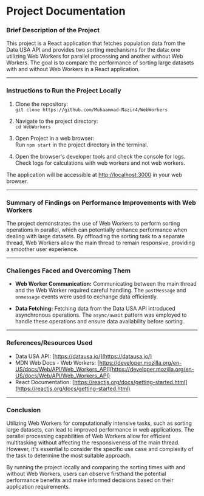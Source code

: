 

# **Project Documentation**

### Brief Description of the Project

This project is a React application that fetches population data from the Data USA API and provides two sorting mechanisms for the data: one utilizing Web Workers for parallel processing and another without Web Workers. The goal is to compare the performance of sorting large datasets with and without Web Workers in a React application.

---

### **Instructions to Run the Project Locally**

1. Clone the repository:  
   `git clone https://github.com/Muhaammad-Nazir4/WebWorkers`

2. Navigate to the project directory:  
   `cd WebWorkers`

3. Open Project in a web browser:  
   Run `npm start` in the project directory in the terminal.

4. Open the browser's developer tools and check the console for logs.  
   Check logs for calculations with web workers and not web workers.

The application will be accessible at [http://localhost:3000](http://localhost:3000) in your web browser.

---

### **Summary of Findings on Performance Improvements with Web Workers**

The project demonstrates the use of Web Workers to perform sorting operations in parallel, which can potentially enhance performance when dealing with large datasets. By offloading the sorting task to a separate thread, Web Workers allow the main thread to remain responsive, providing a smoother user experience.

---

### **Challenges Faced and Overcoming Them**

- **Web Worker Communication:** Communicating between the main thread and the Web Worker required careful handling. The `postMessage` and `onmessage` events were used to exchange data efficiently.

- **Data Fetching:** Fetching data from the Data USA API introduced asynchronous operations. The `async/await` pattern was employed to handle these operations and ensure data availability before sorting.

---

### **References/Resources Used**

- Data USA API: [https://datausa.io/](https://datausa.io/)
- MDN Web Docs - Web Workers: [https://developer.mozilla.org/en-US/docs/Web/API/Web_Workers_API](https://developer.mozilla.org/en-US/docs/Web/API/Web_Workers_API)
- React Documentation: [https://reactjs.org/docs/getting-started.html](https://reactjs.org/docs/getting-started.html)

---

### **Conclusion**

Utilizing Web Workers for computationally intensive tasks, such as sorting large datasets, can lead to improved performance in web applications. The parallel processing capabilities of Web Workers allow for efficient multitasking without affecting the responsiveness of the main thread. However, it's essential to consider the specific use case and complexity of the task to determine the most suitable approach.

By running the project locally and comparing the sorting times with and without Web Workers, users can observe firsthand the potential performance benefits and make informed decisions based on their application requirements.
